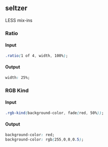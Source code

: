 ## seltzer

LESS mix-ins

### Ratio

#### Input
```css
.ratio(1 of 4, width, 100%);
```
#### Output
```css
width: 25%;
```

### RGB Kind

#### Input
```css
.rgb-kind(background-color, fade(red, 50%));
```
#### Output
```css
background-color: red;
background-color: rgb(255,0,0,0.5);

```
